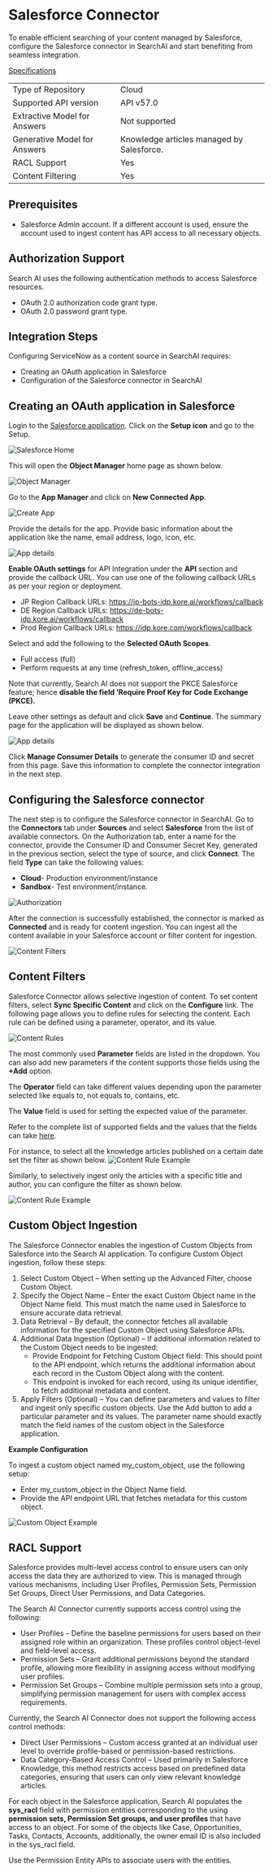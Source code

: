 # Salesforce Connector

To enable efficient searching of your content managed by Salesforce, configure the Salesforce connector in SearchAI and start benefiting from seamless integration.

<span style="text-decoration:underline;">Specifications</span>


<table>
  <tr>
   <td>Type of Repository 
   </td>
   <td>Cloud
   </td>
  </tr>
  <tr>
   <td>Supported API version
   </td>
   <td>API v57.0
   </td>
  </tr>
  <tr>
   <td>Extractive Model for Answers
   </td>
   <td>Not supported
   </td>
  </tr>
  <tr>
   <td>Generative Model for Answers
   </td>
   <td>Knowledge articles managed by Salesforce.
   </td>
  </tr>
  <tr>
   <td>RACL Support
   </td>
   <td>Yes
   </td>
  </tr>
  <tr>
   <td>Content Filtering
   </td>
   <td>Yes
   </td>
  </tr>
</table>

## Prerequisites

* Salesforce Admin account. If a different account is used, ensure the account used to ingest content has API access to all necessary objects.

## Authorization Support

Search AI  uses the following authentication methods to access Salesforce resources.

* OAuth 2.0  authorization code grant type.
* OAuth 2.0 password grant type.


## Integration Steps

Configuring ServiceNow as a content source in SearchAI requires:

* Creating an OAuth application in Salesforce
* Configuration of the Salesforce connector in SearchAI


## Creating an OAuth application in Salesforce

Login to the [Salesforce application](https://login.salesforce.com/). Click on the **Setup icon** and go to the Setup.

![Salesforce Home](images/salesforce/salesforce-home.png "Home")

This will open the **Object Manager** home page as shown below.

![Object Manager](images/salesforce/object-manager.png "Object Manager")

Go to the **App Manager** and click on **New Connected App**.

![Create App](images/salesforce/create-app.png "Create New App")

Provide the details for the app. Provide basic information about the application like the name, email address, logo, icon, etc. 

![App details](images/salesforce/app-details.png "App details")

**Enable OAuth settings** for API Integration under the **API** section and provide the callback URL. You can use one of the following callback URLs as per your region or deployment.

  * JP Region Callback URLs: https://jp-bots-idp.kore.ai/workflows/callback
  * DE Region Callback URLs: https://de-bots-idp.kore.ai/workflows/callback
  * Prod Region Callback URLs: https://idp.kore.com/workflows/callback

Select and add the following to the **Selected OAuth Scopes**. 
  
  * Full access (full)
  * Perform requests at any time (refresh_token, offline_access)

Note that currently, Search AI does not support the PKCE Salesforce feature; hence **disable the field ‘Require Proof Key for Code Exchange (PKCE).**

Leave other settings as default and click **Save** and **Continue**. The summary page for the application will be displayed as shown below. 

![App details](images/salesforce/save-app.png "App details")

Click **Manage Consumer Details** to generate the consumer ID and secret from this page. Save this information to complete the connector integration in the next step.


## Configuring the Salesforce connector

The next step is to configure the Salesforce connector in SearchAI. Go to the **Connectors** tab under **Sources** and select **Salesforce** from the list of available connectors. On the Authorization tab, enter a name for the connector, provide the Consumer ID and Consumer Secret Key, generated in the previous section, select the type of source, and click **Connect**. The field **Type** can take the following values:

* **Cloud**- Production environment/instance
* **Sandbox**- Test environment/instance. 

![Authorization](images/salesforce/auth.png "Authorization")

After the connection is successfully established, the connector is marked as **Connected** and is ready for content ingestion. You can ingest all the content available in your Salesforce account or filter content for ingestion. 

![Content Filters](images/salesforce/content-filter.png "Content Filters")

## Content Filters

Salesforce Connector allows selective ingestion of content. To set content filters, select **Sync Specific Content** and click on the **Configure** link. The following page allows you to define rules for selecting the content. Each rule can be defined using a parameter, operator, and its value. 

![Content Rules](images/salesforce/filters.png "Content Rules")

The most commonly used **Parameter** fields are listed in the dropdown. You can also add new parameters if the content supports those fields using the **+Add** option. 

The **Operator** field can take different values depending upon the parameter selected like equals to, not equals to, contains, etc. 

The **Value** field is used for setting the expected value of the parameter.

Refer to the complete list of supported fields and the values that the fields can take [here](https://developer.salesforce.com/docs/atlas.en-us.knowledge_dev.meta/knowledge_dev/sforce_api_objects_knowledgearticleversion.htm). 

For instance, to select all the knowledge articles published on a certain date set the filter as shown below. 
![Content Rule Example](images/salesforce/example1.png "Content Rule Example")

Similarly, to selectively ingest only the articles with a specific title and author, you can configure the filter as shown below. 

![Content Rule Example](images/salesforce/example2.png "Content Rule Example")

## Custom Object Ingestion

The Salesforce Connector enables the ingestion of Custom Objects from Salesforce into the Search AI application. To configure Custom Object ingestion, follow these steps:


1. Select Custom Object – When setting up the Advanced Filter, choose Custom Object.
2. Specify the Object Name – Enter the exact Custom Object name in the Object Name field. This must match the name used in Salesforce to ensure accurate data retrieval.
3. Data Retrieval – By default, the connector fetches all available information for the specified Custom Object using Salesforce APIs.
4. Additional Data Ingestion (Optional) – If additional information related to the Custom Object needs to be ingested:
    * Provide Endpoint for Fetching Custom Object field: This should point to the API endpoint, which returns the additional information about each record in the Custom Object along with the content. 
    * This endpoint is invoked for each record, using its unique identifier, to fetch additional metadata and content.
5. Apply Filters (Optional) – You can define parameters and values to filter and ingest only specific custom objects. Use the Add button to add a particular parameter and its values. The parameter name should exactly match the field names of the custom object in the Salesforce application.

**Example Configuration**


To ingest a custom object named my_custom_object, use the following setup:

* Enter my_custom_object in the Object Name field.
* Provide the API endpoint URL that fetches metadata for this custom object.

![Custom Object Example](images/salesforce/custom-obj-example.png "Example")

## RACL Support

Salesforce provides multi-level access control to ensure users can only access the data they are authorized to view. This is managed through various mechanisms, including User Profiles, Permission Sets, Permission Set Groups, Direct User Permissions, and Data Categories.

The Search AI Connector currently supports access control using the following:



* User Profiles – Define the baseline permissions for users based on their assigned role within an organization. These profiles control object-level and field-level access.
* Permission Sets – Grant additional permissions beyond the standard profile, allowing more flexibility in assigning access without modifying user profiles.
* Permission Set Groups – Combine multiple permission sets into a group, simplifying permission management for users with complex access requirements.

Currently, the Search AI Connector does not support the following access control methods:



* Direct User Permissions – Custom access granted at an individual user level to override profile-based or permission-based restrictions.
* Data Category-Based Access Control – Used primarily in Salesforce Knowledge, this method restricts access based on predefined data categories, ensuring that users can only view relevant knowledge articles.

For each object in the Salesforce application, Search AI populates the **sys_racl** field with permission entities corresponding to the using **permission sets, Permission Set groups, and user profiles** that have access to an object. For some of the objects like Case, Opportunities, Tasks, Contacts, Accounts,  additionally, the owner email ID is also included in the sys_racl field. 

Use the Permission Entity APIs to associate users with the entities. 
